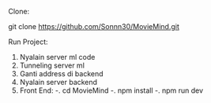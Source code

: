 Clone:

git clone https://github.com/Sonnn30/MovieMind.git

Run Project:
1. Nyalain server ml code
2. Tunneling server ml
3. Ganti address di backend
4. Nyalain server backend
5. Front End:
   -. cd MovieMind
   -. npm install
   -. npm run dev
